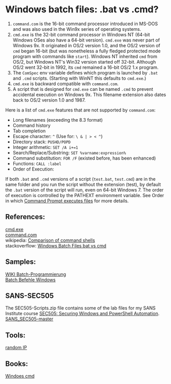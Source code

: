 Windows batch files: .bat vs .cmd?
==========

1. `command.com` is the 16-bit command processor introduced in MS-DOS and was also used in the Win9x series of operating systems.
2. `cmd.exe` is the 32-bit command processor in Windows NT (64-bit Windows OSes also have a 64-bit version). `cmd.exe` was never part of Windows 9x. It originated in OS/2 version 1.0, and the OS/2 version of `cmd` began 16-bit (but was nonetheless a fully fledged protected mode program with commands like `start`). Windows NT inherited `cmd` from OS/2, but Windows NT's Win32 version started off 32-bit. Although OS/2 went 32-bit in 1992, its `cmd` remained a 16-bit OS/2 1.x program.
3. The `ComSpec` env variable defines which program is launched by `.bat` and `.cmd` scripts. (Starting with WinNT this defaults to `cmd.exe`.)
4. `cmd.exe` is backward compatible with `command.com`.
5. A script that is designed for `cmd.exe` can be named `.cmd` to prevent accidental execution on Windows 9x. This filename extension also dates back to OS/2 version 1.0 and 1987.

Here is a list of `cmd.exe` features that are not supported by `command.com`:

* Long filenames (exceeding the 8.3 format)
* Command history
* Tab completion
* Escape character: `^` (Use for: `\ & | > < ^`)
* Directory stack: `PUSHD/POPD`
* Integer arithmetic: `SET /A i+=1`
* Search/Replace/Substring: `SET %varname:expression%`
* Command substitution: `FOR /F` (existed before, has been enhanced)
* Functions: `CALL :label`
* Order of Execution:

If both `.bat` and `.cmd` versions of a script (`test.bat`, `test.cmd`) are in the same folder and you run the script without the extension (test), by default the `.bat` version of the script will run, even on 64-bit Windows 7. The order of execution is controlled by the PATHEXT environment variable. See Order in which [Command Prompt executes files](https://stackoverflow.com/questions/605101/order-in-which-command-prompt-executes-files-with-the-same-name-a-bat-vs-a-cmd-v) for more details.

References:
--------

[cmd.exe](http://www.ss64.com/ntsyntax/)<br>
[command.com](http://gregvogl.net/courses/os/handouts/doscmdref.pdf)<br>
wikipedia: [Comparison of command shells](https://en.wikipedia.org/wiki/Comparison_of_command_shells)<br>
stackoverflow: [Windows Batch Files bat vs cmd](https://stackoverflow.com/questions/148968/windows-batch-files-bat-vs-cmd)<br>

Samples:
------

[WIKI Batch-Programmierung](https://de.wikibooks.org/wiki/Batch-Programmierung:_Beispiele)<br>
[Batch Befehle Windows](https://www.script-example.com/themen/cmd_Batch_Befehle.php)

SANS-SEC505
------------
The SEC505-Scripts.zip file contains some of the lab files for my SANS Institute course [SEC505: Securing Windows and PowerShell Automation](https://sans.org/sec505).<br>
[SANS_SEC505-master](https://github.com/EnclaveConsulting/SANS-SEC505)

Tools:
------
[random IP](https://www.browserling.com/tools/random-ip)

Books:
------
[Windoes cmd](http://index-of.co.uk/Microsoft-Windows-Ebooks/How%20To%20Cheat%20At%20Windows%20System%20Administration%20Using%20Command%20Line%20Scripts%20(2006).pdf)
